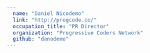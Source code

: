 ```yaml
---
  name: "Daniel Nicodemo"
  link: "http://progcode.co/"
  occupation_title: "PR Director"
  organization: "Progressive Coders Network"
  github: "danodemo"
---
```

